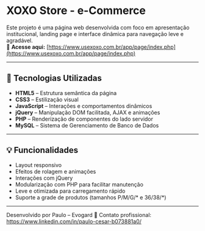 # XOXO Store - e-Commerce

Este projeto é uma página web desenvolvida com foco em apresentação institucional, landing page e interface dinâmica para navegação leve e agradável.  
🔗 **Acesse aqui:** [https://www.usexoxo.com.br/app/page/index.php](https://www.usexoxo.com.br/app/page/index.php)

---

## 🚀 Tecnologias Utilizadas

- **HTML5** – Estrutura semântica da página  
- **CSS3** – Estilização visual  
- **JavaScript** – Interações e comportamentos dinâmicos  
- **jQuery** – Manipulação DOM facilitada, AJAX e animações  
- **PHP** – Renderização de componentes do lado servidor
- **MySQL** – Sistema de Gerenciamento de Banco de Dados

---

## 💡 Funcionalidades

- Layout responsivo  
- Efeitos de rolagem e animações  
- Interações com jQuery
- Modularização com PHP para facilitar manutenção
- Leve e otimizada para carregamento rápido
- Suporte a grade de produtos (tamanhos P/M/G/* e 36/38/*)

---  

Desenvolvido por Paulo – Evogard
📩 Contato profissional: https://www.linkedin.com/in/paulo-cesar-b073881a0/
